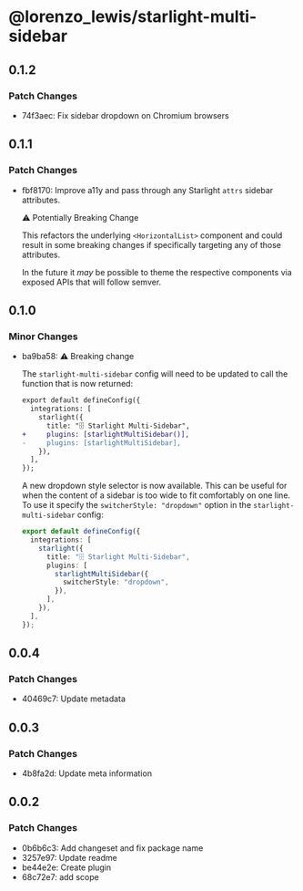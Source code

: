 # @lorenzo_lewis/starlight-multi-sidebar

## 0.1.2

### Patch Changes

- 74f3aec: Fix sidebar dropdown on Chromium browsers

## 0.1.1

### Patch Changes

- fbf8170: Improve a11y and pass through any Starlight `attrs` sidebar attributes.

  ⚠️ Potentially Breaking Change

  This refactors the underlying `<HorizontalList>` component and could result in some breaking changes if specifically targeting any of those attributes.

  In the future it _may_ be possible to theme the respective components via exposed APIs that will follow semver.

## 0.1.0

### Minor Changes

- ba9ba58: ⚠️ Breaking change

  The `starlight-multi-sidebar` config will need to be updated to call the function that is now returned:

  ```diff
  export default defineConfig({
    integrations: [
      starlight({
        title: "🗄️ Starlight Multi-Sidebar",
  +     plugins: [starlightMultiSidebar()],
  -     plugins: [starlightMultiSidebar],
      }),
    ],
  });
  ```

  A new dropdown style selector is now available. This can be useful for when the content of a sidebar is too wide to fit comfortably on one line. To use it specify the `switcherStyle: "dropdown"` option in the `starlight-multi-sidebar` config:

  ```ts
  export default defineConfig({
    integrations: [
      starlight({
        title: "🗄️ Starlight Multi-Sidebar",
        plugins: [
          starlightMultiSidebar({
            switcherStyle: "dropdown",
          }),
        ],
      }),
    ],
  });
  ```

## 0.0.4

### Patch Changes

- 40469c7: Update metadata

## 0.0.3

### Patch Changes

- 4b8fa2d: Update meta information

## 0.0.2

### Patch Changes

- 0b6b6c3: Add changeset and fix package name
- 3257e97: Update readme
- be44e2e: Create plugin
- 68c72e7: add scope
